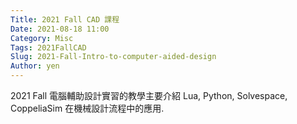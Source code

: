 ```yaml
---
Title: 2021 Fall CAD 課程
Date: 2021-08-18 11:00
Category: Misc
Tags: 2021FallCAD
Slug: 2021-Fall-Intro-to-computer-aided-design
Author: yen
---
```


2021 Fall 電腦輔助設計實習的教學主要介紹 Lua, Python, Solvespace, CoppeliaSim 在機械設計流程中的應用.

<!-- PELICAN_END_SUMMARY -->





